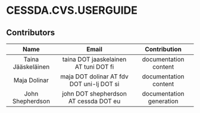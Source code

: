 # CESSDA.CVS.USERGUIDE

## Contributors

|        Name         |                       Email                        |       Contribution       |
|:-------------------:|:--------------------------------------------------:|:------------------------:|
| Taina Jääskeläinen  |       taina DOT jaaskelainen AT tuni DOT fi        |  documentation content   |
|    Maja Dolinar     |     maja DOT dolinar AT fdv DOT uni-lj DOT si      |  documentation content   |
|  John Shepherdson   |       john DOT shepherdson AT cessda DOT eu        | documentation generation |
